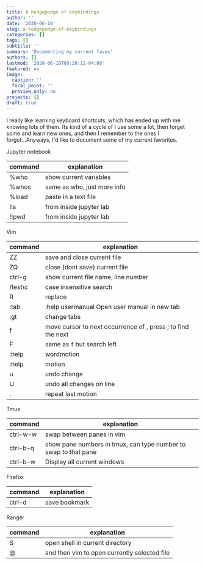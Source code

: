 ```yaml
---
title: A hodgepodge of keybindings
author: ''
date: '2020-06-10'
slug: a-hodgepodge-of-keybindings
categories: []
tags: []
subtitle: ''
summary: 'Documenting my current faves'
authors: []
lastmod: '2020-06-10T09:20:12-04:00'
featured: no
image:
  caption: ''
  focal_point: ''
  preview_only: no
projects: []
draft: true
---
```


I really like learning keyboard shortcuts, which has ended up with me knowing lots of them. Its kind of a cycle
of I use some a lot, then forget some and learn new ones, and then I remember to the ones I forgot...Anyways, I'd
like to document some of my current favorites. 

Jupyter notebook

|command | explanation|
|-------|-------|
|%who | show current variables|
|%whos | same as who, just more info |
|%load | paste in a text file|
|!ls | from inside jupyter lab|
|!!pwd | from inside jupyter lab|

Vim

|command | explanation|
|-------|-------|
|ZZ | save and close current file|
|ZQ | close (dont save) current file|
|ctrl-g  |show current file name, line number|
|/test\c | case insensitive search|
|R | replace |
|:tab |:help usermanual   Open user manual in new tab|
|:gt  |change tabs|
|f<char>    |move cursor to next occurrence of <char>, press ; to find the next|
|F<char>    | same as `f` but search left|
|:help |wordmotion|
|:help |motion|
|u |undo change|
|U |undo all changes on line|
|. |repeat last motion|

Tmux

|command | explanation|
|-------|-------|
|ctrl-w-w |swap between panes in vim|
|ctrl-b-q   |show pane numbers in tmux, can type number to swap to that pane|
|ctrl-b-w   |Display all current windows|

Firefox

|command | explanation|
|-------|-------|
|ctrl-d   |save bookmark|

Ranger

|command | explanation|
|-------|-------|
|S  |open shell in current directory|
|@  |and then vim to open currently selected file|
